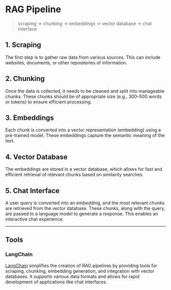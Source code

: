 # RAG Pipeline

> scraping → chunking → embeddings → vector database → chat interface

## 1. Scraping

The first step is to gather raw data from various sources. This can include websites, documents, or other repositories of information.

## 2. Chunking

Once the data is collected, it needs to be cleaned and split into manageable chunks. These chunks should be of appropriate size (e.g., 300–500 words or tokens) to ensure efficient processing.

## 3. Embeddings

Each chunk is converted into a vector representation (embedding) using a pre-trained model. These embeddings capture the semantic meaning of the text.

## 4. Vector Database

The embeddings are stored in a vector database, which allows for fast and efficient retrieval of relevant chunks based on similarity searches.

## 5. Chat Interface

A user query is converted into an embedding, and the most relevant chunks are retrieved from the vector database. These chunks, along with the query, are passed to a language model to generate a response. This enables an interactive chat experience.

---

## Tools

### LangChain

[LangChain](https://langchain.com) simplifies the creation of RAG pipelines by providing tools for scraping, chunking, embedding generation, and integration with vector databases. It supports various data formats and allows for rapid development of applications like chat interfaces.
